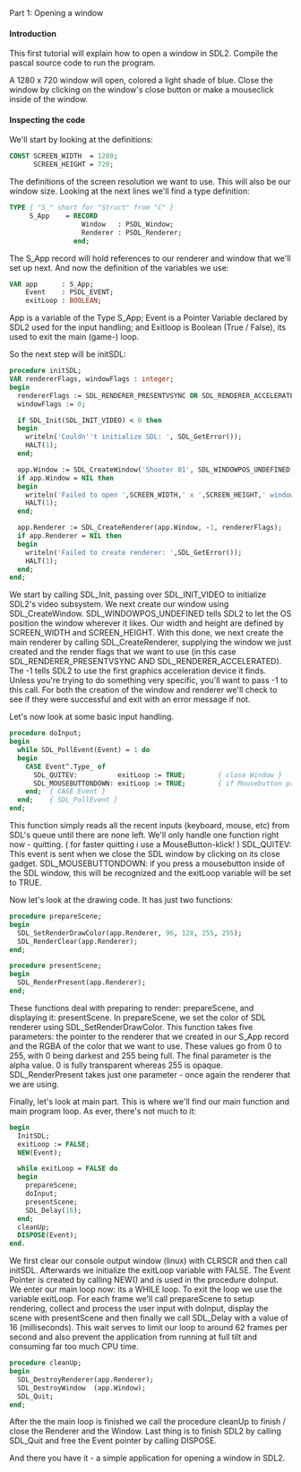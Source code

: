 Part 1: Opening a window

#### Introduction

This first tutorial will explain how to open a window in SDL2. 
Compile the pascal source code to run the program.

A 1280 x 720 window will open, colored a light shade of blue. 
Close the window by clicking on the window's close button or make a mouseclick inside of the window.

#### Inspecting the code

We'll start by looking at the definitions:

```pascal
CONST SCREEN_WIDTH  = 1280;
      SCREEN_HEIGHT = 720;
```

The definitions of the screen resolution we want to use. This will also be our window size. 
Looking at the next lines we'll find a type definition:

```pascal
TYPE { "S_" short for "Struct" from "C" }
     S_App    = RECORD
                  Window   : PSDL_Window;
                  Renderer : PSDL_Renderer;
                end;
```

The S_App record will hold references to our renderer and window that we'll set up next. 
And now the definition of the variables we use:

```pascal
VAR app      : S_App;
    Event    : PSDL_EVENT;
    exitLoop : BOOLEAN;
```

App is a variable of the Type S_App;
Event is a Pointer Variable declared by SDL2 used for the input handling;
and Exitloop is Boolean (True / False), its used to exit the main (game-) loop. 

So the next step will be initSDL:

```pascal
procedure initSDL;
VAR rendererFlags, windowFlags : integer;
begin
  rendererFlags := SDL_RENDERER_PRESENTVSYNC OR SDL_RENDERER_ACCELERATED;
  windowFlags := 0;

  if SDL_Init(SDL_INIT_VIDEO) < 0 then
  begin
    writeln('Couldn''t initialize SDL: ', SDL_GetError());
    HALT(1);
  end;

  app.Window := SDL_CreateWindow('Shooter 01', SDL_WINDOWPOS_UNDEFINED, SDL_WINDOWPOS_UNDEFINED, SCREEN_WIDTH, SCREEN_HEIGHT, windowFlags);
  if app.Window = NIL then
  begin
    writeln('Failed to open ',SCREEN_WIDTH,' x ',SCREEN_HEIGHT,' window: ',SDL_GetError());
    HALT(1);
  end;

  app.Renderer := SDL_CreateRenderer(app.Window, -1, rendererFlags);
  if app.Renderer = NIL then
  begin
    writeln('Failed to create renderer: ',SDL_GetError());
    HALT(1);
  end;
end;
```

We start by calling SDL_Init, passing over SDL_INIT_VIDEO to initialize SDL2's video subsystem.
We next create our window using SDL_CreateWindow.  SDL_WINDOWPOS_UNDEFINED tells SDL2 to let the OS position the window wherever it likes. 
Our width and height are defined by SCREEN_WIDTH and SCREEN_HEIGHT.  With this done, we next create the main renderer by calling SDL_CreateRenderer,  supplying the window we just created and the render flags that we want to use (in this case SDL_RENDERER_PRESENTVSYNC 
AND SDL_RENDERER_ACCELERATED). 
The -1 tells SDL2 to use the first graphics acceleration device it finds. Unless you're trying to do something very specific, you'll want to pass -1 to this call. 
For both the creation of the window and renderer we'll check to see if they were successful and exit with an error message if not.

Let's now look at some basic input handling.

```pascal
procedure doInput;
begin
  while SDL_PollEvent(Event) = 1 do
  begin
    CASE Event^.Type_ of
      SDL_QUITEV:          exitLoop := TRUE;        { close Window }
      SDL_MOUSEBUTTONDOWN: exitLoop := TRUE;        { if Mousebutton pressed }
    end;  { CASE Event }
  end;    { SDL_PollEvent }
end;
```

This function simply reads all the recent inputs (keyboard, mouse, etc) from SDL's queue until there are none left. 
We'll only handle one function right now - quitting. ( for faster quitting i use a MouseButton-klick! ) 
SDL_QUITEV: This event is sent when we close the SDL window by clicking on its close gadget.
SDL_MOUSEBUTTONDOWN: if you press a mousebutton inside of the SDL window, this will be recognized and the exitLoop variable will be set to TRUE.

Now let's look at the drawing code. It has just two functions:

```pascal
procedure prepareScene;
begin
  SDL_SetRenderDrawColor(app.Renderer, 96, 128, 255, 255);
  SDL_RenderClear(app.Renderer);
end;

procedure presentScene;
begin
  SDL_RenderPresent(app.Renderer);
end;
```

These functions deal with preparing to render: prepareScene, and displaying it: presentScene. In prepareScene, we set the color of SDL renderer using SDL_SetRenderDrawColor.  This function takes five parameters: the pointer to the renderer that we created in our S_App record and the RGBA of the color that we want to use. These values go from 0 to 255, with 0 being darkest and 255 being full. The final parameter is the alpha value. 0 is fully transparent whereas 255 is opaque. SDL_RenderPresent takes just one parameter - once again the renderer that we are using.

Finally, let's look at main part. This is where we'll find our main function and main program loop. As ever, there's not much to it:

```pascal
begin
  InitSDL;
  exitLoop := FALSE;
  NEW(Event);

  while exitLoop = FALSE do
  begin
    prepareScene;
    doInput;
    presentScene;
    SDL_Delay(16);
  end;
  cleanUp;
  DISPOSE(Event);
end.
```

We first clear our console output window (linux) with CLRSCR and then call initSDL.  Afterwards we initialize the exitLoop variable with FALSE. 
The Event Pointer is created by calling NEW() and is used in the procedure doInput.
We enter our main loop now: its a WHILE loop. To exit the loop we use the variable exitLoop. 
For each frame we'll call prepareScene to setup rendering, collect and process the user input with doInput, display the scene with presentScene and 
then finally we call SDL_Delay with a value of 16 (milliseconds). This wait serves to limit our loop to around 62 frames per second and also prevent the application from running at full tilt and consuming far too much CPU time.

```pascal
procedure cleanUp;
begin
  SDL_DestroyRenderer(app.Renderer);
  SDL_DestroyWindow  (app.Window);
  SDL_Quit;
end;
```

After the the main loop is finished we call the procedure cleanUp to finish / close the Renderer and the Window. 
Last thing is to finish SDL2 by calling SDL_Quit and free the Event pointer by calling DISPOSE.

And there you have it - a simple application for opening a window in SDL2.
